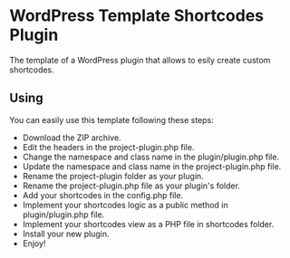 # WordPress Template Shortcodes Plugin

The template of a WordPress plugin that allows to esily create custom shortcodes.

## Using

You can easily use this template following these steps:

- Download the ZIP archive.
- Edit the headers in the project-plugin.php file.
- Change the namespace and class name in the plugin/plugin.php file.
- Update the namespace and class name in the project-plugin.php file.
- Rename the project-plugin folder as your plugin.
- Rename the project-plugin.php file as your plugin's folder.
- Add your shortcodes in the config.php file.
- Implement your shortcodes logic as a public method in plugin/plugin.php file.
- Implement your shortcodes view as a PHP file in shortcodes folder.
- Install your new plugin.
- Enjoy!
